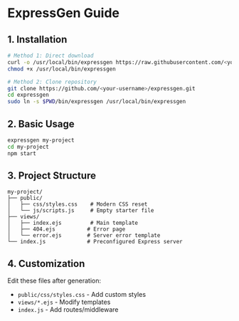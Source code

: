 # ExpressGen Guide

## 1. Installation

```bash
# Method 1: Direct download
curl -o /usr/local/bin/expressgen https://raw.githubusercontent.com/<your-username>/expressgen/main/bin/expressgen
chmod +x /usr/local/bin/expressgen

# Method 2: Clone repository
git clone https://github.com/<your-username>/expressgen.git
cd expressgen
sudo ln -s $PWD/bin/expressgen /usr/local/bin/expressgen
```

## 2. Basic Usage

```bash
expressgen my-project
cd my-project
npm start
```

## 3. Project Structure

```
my-project/
├── public/
│   ├── css/styles.css    # Modern CSS reset
│   └── js/scripts.js     # Empty starter file
├── views/
│   ├── index.ejs         # Main template
│   ├── 404.ejs          # Error page
│   └── error.ejs        # Server error template
└── index.js             # Preconfigured Express server
```

## 4. Customization

Edit these files after generation:

- `public/css/styles.css` - Add custom styles
- `views/*.ejs` - Modify templates
- `index.js` - Add routes/middleware
